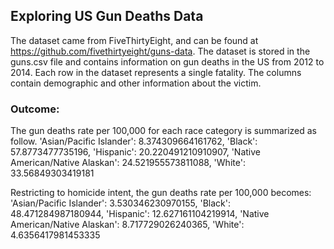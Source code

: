 ## Exploring US Gun Deaths Data
The dataset came from FiveThirtyEight, and can be found at https://github.com/fivethirtyeight/guns-data. The dataset is stored in the guns.csv file and contains information on gun deaths in the US from 2012 to 2014. Each row in the dataset represents a single fatality. The columns contain demographic and other information about the victim.

### Outcome:
The gun deaths rate per 100,000 for each race category is summarized as follow.
 'Asian/Pacific Islander': 8.374309664161762,
 'Black': 57.8773477735196,
 'Hispanic': 20.220491210910907,
 'Native American/Native Alaskan': 24.521955573811088,
 'White': 33.56849303419181
 
 Restricting to homicide intent, the gun deaths rate per 100,000 becomes:
 'Asian/Pacific Islander': 3.530346230970155,
 'Black': 48.471284987180944,
 'Hispanic': 12.627161104219914,
 'Native American/Native Alaskan': 8.717729026240365,
 'White': 4.6356417981453335
